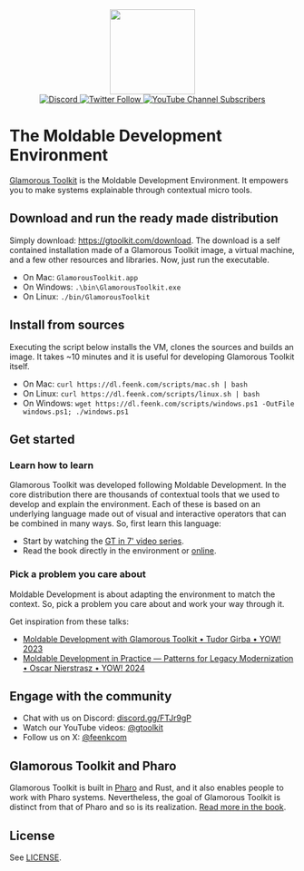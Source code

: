 <div align="center">
  <div>
  <a href="https://gtoolkit.com" target="_blank">
     <img src="doc/gtoolkit.png" height=150/>
  </a>
  </div>
     
  <div>
    <a href="https://discord.gg/FTJr9gP" target="_blank">
      <img alt="Discord" src="https://img.shields.io/discord/729445214812504107?color=green&label=chat&logo=discord&logoColor=white&style=flat-square">
    </a>
    <a href="https://twitter.com/feenkcom" target="_blank">
      <img alt="Twitter Follow" src="https://img.shields.io/twitter/follow/feenkcom?color=blue&label=%40feenkcom&logo=twitter&logoColor=white&style=flat-square">
    </a>
    <a href="https://youtube.com/@gtoolkit" target="_blank">
      <img alt="YouTube Channel Subscribers" src="https://img.shields.io/youtube/channel/subscribers/UClLZHVq_-2D2-iI4rA2O8Ug?color=red&label=%40gtoolkit&logo=youtube&logoColor=white&style=flat-square">
    </a>
  </div>
</div>

# The Moldable Development Environment
[Glamorous Toolkit](https://gtoolkit.com) is the Moldable Development Environment. It empowers you to make systems explainable through contextual micro tools.

## Download and run the ready made distribution

Simply download: https://gtoolkit.com/download.
The download is a self contained installation made of a Glamorous Toolkit image, a virtual machine, and a few other resources and libraries.
Now, just run the executable.
- On Mac: `GlamorousToolkit.app`
- On Windows: `.\bin\GlamorousToolkit.exe`
- On Linux: `./bin/GlamorousToolkit`

## Install from sources

Executing the script below installs the VM, clones the sources and builds an image. It takes ~10 minutes and it is useful for developing Glamorous Toolkit itself.

- On Mac: `curl https://dl.feenk.com/scripts/mac.sh | bash`
- On Linux: `curl https://dl.feenk.com/scripts/linux.sh | bash`
- On Windows: `wget https://dl.feenk.com/scripts/windows.ps1 -OutFile windows.ps1; ./windows.ps1`

## Get started

### Learn how to learn

Glamorous Toolkit was developed following Moldable Development. In the core distribution there are thousands of contextual tools that we used to develop and explain the environment. Each of these is based on an underlying language made out of visual and interactive operators that can be combined in many ways. So, first learn this language:
- Start by watching the [GT in 7' video series](https://youtu.be/-vFwfwy5WZA?list=PLfrs5bwLJOoAaHvQGSLeKpHWmFuZXPUTJ).
- Read the book directly in the environment or [online](https://book.gtoolkit.com).

### Pick a problem you care about
Moldable Development is about adapting the environment to match the context. So, pick a problem you care about and work your way through it.

Get inspiration from these talks:
- [Moldable Development with Glamorous Toolkit • Tudor Girba • YOW! 2023](https://youtu.be/_ztGZpo9I9E?si=Vy9RmLoItw9KXJFT)
- [Moldable Development in Practice — Patterns for Legacy Modernization • Oscar Nierstrasz • YOW! 2024](https://youtu.be/F_-z0aC7Pnk?si=bJQHHet5ybSEOiUN)

## Engage with the community
- Chat with us on Discord: [discord.gg/FTJr9gP](https://discord.gg/FTJr9gP)
- Watch our YouTube videos: [@gtoolkit](https://www.youtube.com/@gtoolkit)
- Follow us on X: [@feenkcom](https://twitter.com/feenkcom)

## Glamorous Toolkit and Pharo
Glamorous Toolkit is built in [Pharo](https://pharo.org) and Rust, and it also enables people to work with Pharo systems. Nevertheless, the goal of Glamorous Toolkit is distinct from that of Pharo and so is its realization. [Read more in the book](https://book.gtoolkit.com/glamorous-toolkit-and-pharo-6k5konpjjknm9u90y4t6le5po).

## License

See [LICENSE](LICENSE).

